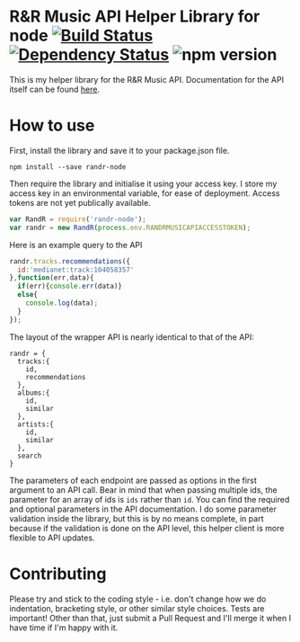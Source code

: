 # R&R Music API Helper Library for node [![Build Status](https://img.shields.io/travis/hughrawlinson/randr-node.svg?style=flat-square)](https://travis-ci.org/hughrawlinson/randr-node) [![Dependency Status](https://img.shields.io/gemnasium/hughrawlinson/randr-node.svg?style=flat-square)](https://gemnasium.com/hughrawlinson/randr-node) ![npm version](https://img.shields.io/npm/v/randr-node.svg?style=flat-square)

This is my helper library for the R&R Music API. Documentation for the API itself can be found [here](http://dev.randrmusic.com/documentation).

# How to use
First, install the library and save it to your package.json file.
```
npm install --save randr-node
```
Then require the library and initialise it using your access key. I store my access key in an environmental variable, for ease of deployment. Access tokens are not yet publically available.
```javascript
var RandR = require('randr-node');
var randr = new RandR(process.env.RANDRMUSICAPIACCESSTOKEN);
```
Here is an example query to the API
```javascript
randr.tracks.recommendations({
  id:'medianet:track:104058357'
},function(err,data){
  if(err){console.err(data)}
  else{
    console.log(data);
  }
});
```

The layout of the wrapper API is nearly identical to that of the API:
```
randr = {
  tracks:{
    id,
    recommendations
  },
  albums:{
    id,
    similar
  },
  artists:{
    id,
    similar
  },
  search
}
```

The parameters of each endpoint are passed as options in the first argument to an API call. Bear in mind that when passing multiple ids, the parameter for an array of ids is `ids` rather than `id`. You can find the required and optional parameters in the API documentation. I do some parameter validation inside the library, but this is by no means complete, in part because if the validation is done on the API level, this helper client is more flexible to API updates.

# Contributing
Please try and stick to the coding style - i.e. don't change how we do indentation, bracketing style, or other similar style choices. Tests are important! Other than that, just submit a Pull Request and I'll merge it when I have time if I'm happy with it.
